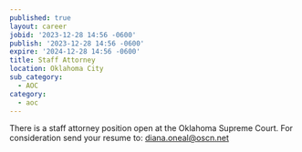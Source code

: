 ```yaml
---
published: true
layout: career
jobid: '2023-12-28 14:56 -0600'
publish: '2023-12-28 14:56 -0600'
expire: '2024-12-28 14:56 -0600'
title: Staff Attorney
location: Oklahoma City
sub_category:
  - AOC
category:
  - aoc
---
```

There is a staff attorney position open at the Oklahoma Supreme Court. For consideration send your resume to: [diana.oneal@oscn.net](mailto:diana.oneal@oscn.net)